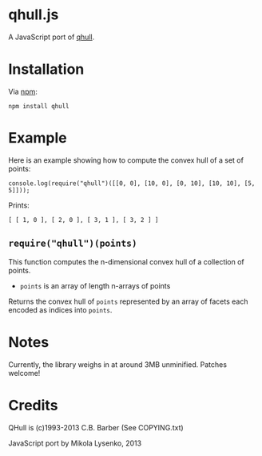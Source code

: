 qhull.js
========
A JavaScript port of [qhull](http://www.qhull.org/).

Installation
============
Via [npm](http://npmjs.org):

    npm install qhull

Example
=======
Here is an example showing how to compute the convex hull of a set of points:

    console.log(require("qhull")([[0, 0], [10, 0], [0, 10], [10, 10], [5, 5]]));

Prints:

    [ [ 1, 0 ], [ 2, 0 ], [ 3, 1 ], [ 3, 2 ] ]

`require("qhull")(points)`
--------------------------
This function computes the n-dimensional convex hull of a collection of points.

* `points` is an array of length n-arrays of points

Returns the convex hull of `points` represented by an array of facets each encoded as indices into `points`.

Notes
=====
Currently, the library weighs in at around 3MB unminified.  Patches welcome!

Credits
=======
QHull is (c)1993-2013 C.B. Barber  (See COPYING.txt)

JavaScript port by Mikola Lysenko, 2013
